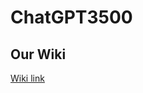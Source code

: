 # ChatGPT3500

## Our Wiki<br>
[Wiki link](https://github.com/UQdeco3500/ChatGPT3500/wiki "ChatGPT3500 wiki link")
